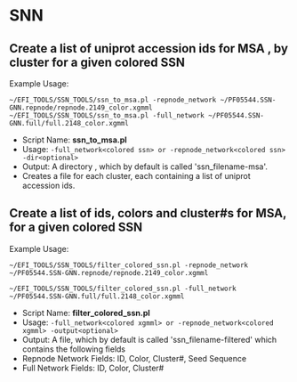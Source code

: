 # SNN

## Create a list of uniprot accession ids for MSA , by cluster for a given colored SSN
Example Usage:  

`~/EFI_TOOLS/SSN_TOOLS/ssn_to_msa.pl -repnode_network ~/PF05544.SSN-GNN.repnode/repnode.2149_color.xgmml`
`~/EFI_TOOLS/SSN_TOOLS/ssn_to_msa.pl -full_network ~/PF05544.SSN-GNN.full/full.2148_color.xgmml`

*  Script Name: **ssn_to_msa.pl**
*  Usage: `-full_network<colored ssn> or -repnode_network<colored ssn> -dir<optional>`
*  Output: A directory , which by default is called 'ssn_filename-msa'.
*  Creates a file for each cluster, each containing a list of uniprot accession ids.
  
## Create a list of ids, colors and cluster#s for MSA, for a given colored SSN
Example Usage:

`~/EFI_TOOLS/SSN_TOOLS/filter_colored_ssn.pl -repnode_network ~/PF05544.SSN-GNN.repnode/repnode.2149_color.xgmml `

`~/EFI_TOOLS/SSN_TOOLS/filter_colored_ssn.pl -full_network ~/PF05544.SSN-GNN.full/full.2148_color.xgmml `

* Script Name: **filter_colored_ssn.pl**
* Usage: `-full_network<colored xgmml> or -repnode_network<colored xgmml> -output<optional>`
* Output: A file, which by default is called 'ssn_filename-filtered' which contains the following fields
 *  Repnode Network Fields: ID, Color, Cluster#, Seed Sequence
 *  Full Network Fields: ID, Color, Cluster#
